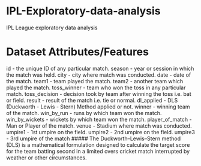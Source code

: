 # IPL-Exploratory-data-analysis
IPL League  exploratory data analysis
# Dataset Attributes/Features
id - the unique ID of any particular match.
season - year or session in which the match was held.
city - city where match was conducted.
date - date of the match.
team1 - team played the match.
team2 - another team which played the match.
toss_winner - team who won the toss in any particular match.
toss_decision - decision took by team after winning the toss i.e. bat or field.
result - result of the match i.e. tie or normal.
dl_applied - DLS (Duckworth - Lewis - Stern) Method applied or not.
winner - winning team of the match.
win_by_run - runs by which team won the match.
win_by_wickets - wickets by which team won the match.
player_of_match - Man or Player of the match.
venue - Stadium where match was conducted.
umpire1 - 1st umpire on the field.
umpire2 - 2nd umpire on the field.
umpire3 - 3rd umpire of the match ##### The Duckworth–Lewis–Stern method (DLS) is a mathematical formulation designed to calculate the target score for the team batting second in a limited overs cricket match interrupted by weather or other circumstances.
